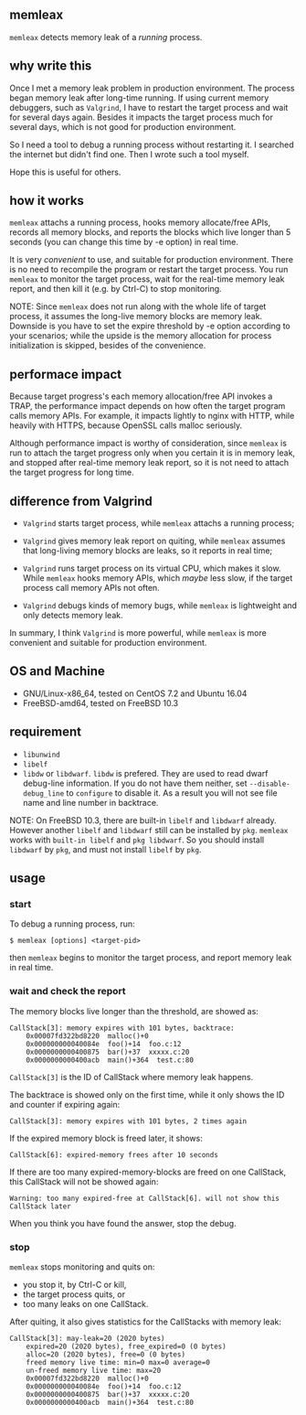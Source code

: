 ## memleax

`memleax` detects memory leak of a *running* process.


## why write this

Once I met a memory leak problem in production environment.
The process began memory leak after long-time running. If using current
memory debuggers, such as `Valgrind`, I have to restart the target process
and wait for several days again. Besides it impacts the target process
much for several days, which is not good for production environment.

So I need a tool to debug a running process without restarting it.
I searched the internet but didn't find one. Then I wrote such a tool myself.

Hope this is useful for others.


## how it works

`memleax` attachs a running process, hooks memory allocate/free APIs,
records all memory blocks, and reports the blocks which live longer
than 5 seconds (you can change this time by -e option) in real time.

It is very *convenient* to use, and suitable for production environment.
There is no need to recompile the program or restart the target process.
You run `memleax` to monitor the target process, wait for the real-time memory
leak report, and then kill it (e.g. by Ctrl-C) to stop monitoring.

NOTE: Since `memleax` does not run along with the whole life of target
process, it assumes the long-live memory blocks are memory leak.
Downside is you have to set the expire threshold by -e option according
to your scenarios; while the upside is the memory allocation for process
initialization is skipped, besides of the convenience.


## performace impact

Because target progress's each memory allocation/free API invokes a TRAP, the
performance impact depends on how often the target program calls memory
APIs.
For example, it impacts lightly to nginx with HTTP, while heavily with HTTPS,
because OpenSSL calls malloc seriously.

Although performance impact is worthy of consideration, since `memleax` is
run to attach the target progress only when you certain it is in memory leak,
and stopped after real-time memory leak report, so it is not need to attach
the target progress for long time.


## difference from Valgrind

+ `Valgrind` starts target process, while `memleax` attachs a running process;

+ `Valgrind` gives memory leak report on quiting, while `memleax` assumes
that long-living memory blocks are leaks, so it reports in real time;

+ `Valgrind` runs target process on its virtual CPU, which makes it slow.
While `memleax` hooks memory APIs, which *maybe* less slow, if the target process
call memory APIs not often.

+ `Valgrind` debugs kinds of memory bugs, while `memleax` is lightweight and
only detects memory leak.

In summary, I think `Valgrind` is more powerful, while `memleax` is more
convenient and suitable for production environment.


## OS and Machine

+ GNU/Linux-x86_64, tested on CentOS 7.2 and Ubuntu 16.04
+ FreeBSD-amd64, tested on FreeBSD 10.3


## requirement

+ `libunwind`
+ `libelf`
+ `libdw` or `libdwarf`. `libdw` is prefered. They are used to read dwarf debug-line
information. If you do not have them neither, set `--disable-debug_line` to
`configure` to disable it. As a result you will not see file name and line
number in backtrace.

NOTE: On FreeBSD 10.3, there are built-in `libelf` and `libdwarf` already.
However another `libelf` and `libdwarf` still can be installed by `pkg`.
`memleax` works with `built-in libelf` and `pkg libdwarf`. So you should
install `libdwarf` by `pkg`, and must not install `libelf` by `pkg`.


## usage

### start

To debug a running process, run:

    $ memleax [options] <target-pid>

then `memleax` begins to monitor the target process, and report memory leak in real time.

### wait and check the report

The memory blocks live longer than the threshold, are showed as:

    CallStack[3]: memory expires with 101 bytes, backtrace:
        0x00007fd322bd8220  malloc()+0
        0x000000000040084e  foo()+14  foo.c:12
        0x0000000000400875  bar()+37  xxxxx.c:20
        0x0000000000400acb  main()+364  test.c:80

`CallStack[3]` is the ID of CallStack where memory leak happens.

The backtrace is showed only on the first time, while it only shows the
ID and counter if expiring again:

    CallStack[3]: memory expires with 101 bytes, 2 times again

If the expired memory block is freed later, it shows:

    CallStack[6]: expired-memory frees after 10 seconds

If there are too many expired-memory-blocks are freed on one CallStack,
this CallStack will not be showed again:

    Warning: too many expired-free at CallStack[6]. will not show this CallStack later

When you think you have found the answer, stop the debug.

### stop

`memleax` stops monitoring and quits on:

* you stop it, by Ctrl-C or kill,
* the target process quits, or
* too many leaks on one CallStack.

After quiting, it also gives statistics for the CallStacks with memory leak:

    CallStack[3]: may-leak=20 (2020 bytes)
        expired=20 (2020 bytes), free_expired=0 (0 bytes)
        alloc=20 (2020 bytes), free=0 (0 bytes)
        freed memory live time: min=0 max=0 average=0
        un-freed memory live time: max=20
        0x00007fd322bd8220  malloc()+0
        0x000000000040084e  foo()+14  foo.c:12
        0x0000000000400875  bar()+37  xxxxx.c:20
        0x0000000000400acb  main()+364  test.c:80

